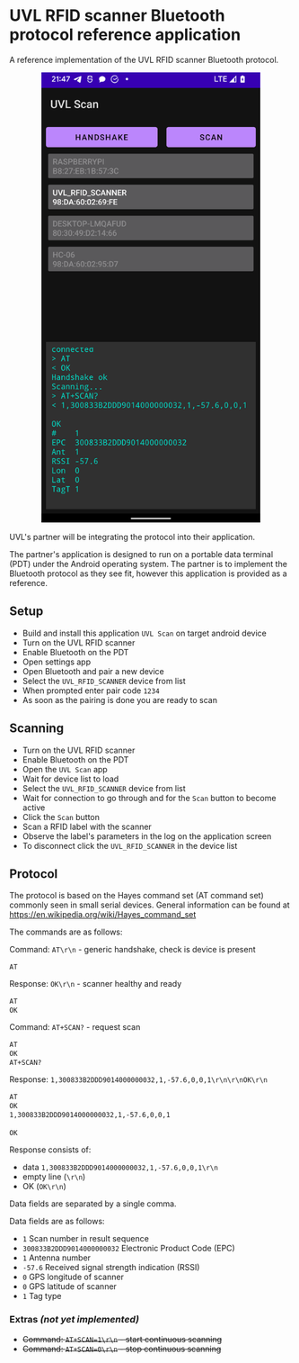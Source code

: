 # UVL RFID scanner Bluetooth protocol reference application

A reference implementation of the UVL RFID scanner Bluetooth protocol.

<p align="center">
  <img height="800" src="screenshot.png">
</p>

UVL's partner will be integrating the protocol into their application.  

The partner's application is designed to run on a portable data terminal (PDT) under the Android operating system. The partner is to implement the Bluetooth protocol as they see fit, however this application is provided as a reference.

## Setup
- Build and install this application `UVL Scan` on target android device
- Turn on the UVL RFID scanner
- Enable Bluetooth on the PDT
- Open settings app
- Open Bluetooth and pair a new device
- Select the `UVL_RFID_SCANNER` device from list
- When prompted enter pair code `1234`
- As soon as the pairing is done you are ready to scan

## Scanning
- Turn on the UVL RFID scanner
- Enable Bluetooth on the PDT
- Open the `UVL Scan` app
- Wait for device list to load
- Select the `UVL_RFID_SCANNER` device from list
- Wait for connection to go through and for the `Scan` button to become active
- Click the `Scan` button
- Scan a RFID label with the scanner
- Observe the label's parameters in the log on the application screen
- To disconnect click the `UVL_RFID_SCANNER` in the device list

## Protocol

The protocol is based on the Hayes command set (AT command set) commonly seen in small serial devices. General information can be found at https://en.wikipedia.org/wiki/Hayes_command_set

The commands are as follows:

Command: `AT\r\n` - generic handshake, check is device is present
```
AT
```
Response: `OK\r\n` - scanner healthy and ready
```
AT
OK
```

Command: `AT+SCAN?` - request scan
```
AT
OK
AT+SCAN?
``` 
Response: `1,300833B2DDD9014000000032,1,-57.6,0,0,1\r\n\r\nOK\r\n`
```
AT
OK
1,300833B2DDD9014000000032,1,-57.6,0,0,1

OK
```

Response consists of:
- data `1,300833B2DDD9014000000032,1,-57.6,0,0,1\r\n`
- empty line (`\r\n`)
- OK (`OK\r\n`)

Data fields are separated by a single comma.

Data fields are as follows:
- `1` Scan number in result sequence
- `300833B2DDD9014000000032` Electronic Product Code (EPC)
- `1` Antenna number
- `-57.6` Received signal strength indication (RSSI)
- `0` GPS longitude of scanner
- `0` GPS latitude of scanner
- `1` Tag type

### Extras *(not yet implemented)*  
- ~~Command: `AT+SCAN=1\r\n` - start continuous scanning~~  
- ~~Command: `AT+SCAN=0\r\n` - stop continuous scanning~~